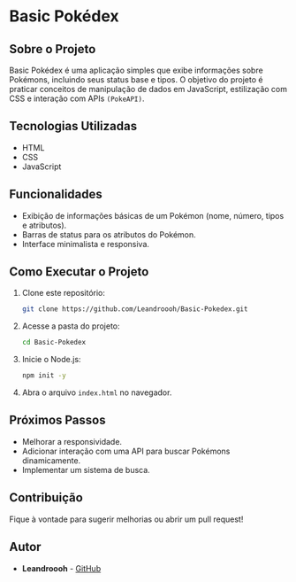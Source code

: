 # Basic Pokédex

## Sobre o Projeto

Basic Pokédex é uma aplicação simples que exibe informações sobre Pokémons, incluindo seus status base e tipos. O objetivo do projeto é praticar conceitos de manipulação de dados em JavaScript, estilização com CSS e interação com APIs `(PokeAPI)`.

## Tecnologias Utilizadas
- HTML
- CSS
- JavaScript

## Funcionalidades
- Exibição de informações básicas de um Pokémon (nome, número, tipos e atributos).
- Barras de status para os atributos do Pokémon.
- Interface minimalista e responsiva.

## Como Executar o Projeto
1. Clone este repositório:
   ```bash
   git clone https://github.com/Leandroooh/Basic-Pokedex.git
   ```
2. Acesse a pasta do projeto:
   ```bash
   cd Basic-Pokedex
   ```
3. Inicie o Node.js:
   ```bash
   npm init -y
   ```

4. Abra o arquivo `index.html` no navegador.

## Próximos Passos
- Melhorar a responsividade.
- Adicionar interação com uma API para buscar Pokémons dinamicamente.
- Implementar um sistema de busca.

## Contribuição
Fique à vontade para sugerir melhorias ou abrir um pull request!

## Autor
- **Leandroooh** - [GitHub](https://github.com/Leandroooh)


